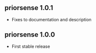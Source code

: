 priorsense 1.0.1
---
+ Fixes to documentation and description

priorsense 1.0.0
---
+ First stable release
